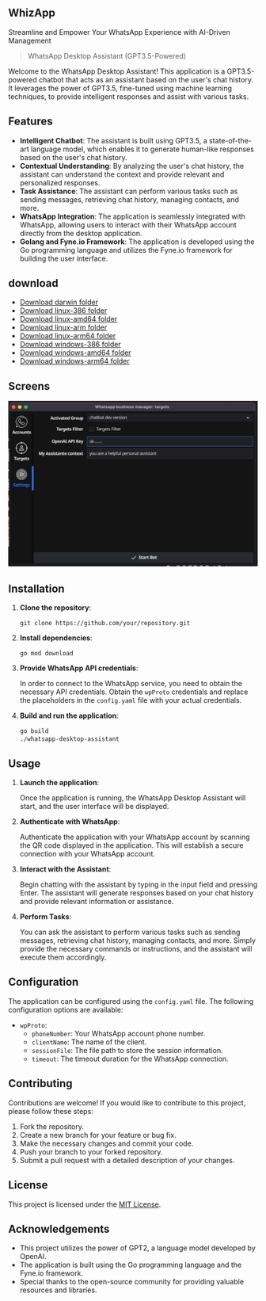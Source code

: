 ## WhizApp
Streamline and Empower Your WhatsApp Experience with AI-Driven Management
> WhatsApp Desktop Assistant (GPT3.5-Powered)

Welcome to the WhatsApp Desktop Assistant! This application is a GPT3.5-powered chatbot that acts as an assistant based on the user's chat history. It leverages the power of GPT3.5, fine-tuned using machine learning techniques, to provide intelligent responses and assist with various tasks.

## Features

- **Intelligent Chatbot**: The assistant is built using GPT3.5, a state-of-the-art language model, which enables it to generate human-like responses based on the user's chat history.
- **Contextual Understanding**: By analyzing the user's chat history, the assistant can understand the context and provide relevant and personalized responses.
- **Task Assistance**: The assistant can perform various tasks such as sending messages, retrieving chat history, managing contacts, and more.
- **WhatsApp Integration**: The application is seamlessly integrated with WhatsApp, allowing users to interact with their WhatsApp account directly from the desktop application.
- **Golang and Fyne.io Framework**: The application is developed using the Go programming language and utilizes the Fyne.io framework for building the user interface.

## download 

- [Download darwin folder](http://dl.whizapp.dup.company/darwin/)
- [Download linux-386 folder](http://dl.whizapp.dup.company/linux-386/)
- [Download linux-amd64 folder](http://dl.whizapp.dup.company/linux-amd64/)
- [Download linux-arm folder](http://dl.whizapp.dup.company/linux-arm/)
- [Download linux-arm64 folder](http://dl.whizapp.dup.company/linux-arm64/)
- [Download windows-386 folder](http://dl.whizapp.dup.company/windows-386/)
- [Download windows-amd64 folder](http://dl.whizapp.dup.company/windows-amd64/)
- [Download windows-arm64 folder](http://dl.whizapp.dup.company/windows-arm64/)

## Screens

![Settings screen](./Screen.png)

## Installation

1. **Clone the repository**:
   ```
   git clone https://github.com/your/repository.git
   ```

2. **Install dependencies**:

   ```
   go mod download
   ```

3. **Provide WhatsApp API credentials**:

   In order to connect to the WhatsApp service, you need to obtain the necessary API credentials. Obtain the `wpProto` credentials and replace the placeholders in the `config.yaml` file with your actual credentials.

4. **Build and run the application**:

   ```
   go build
   ./whatsapp-desktop-assistant
   ```

## Usage

1. **Launch the application**:

   Once the application is running, the WhatsApp Desktop Assistant will start, and the user interface will be displayed.

2. **Authenticate with WhatsApp**:

   Authenticate the application with your WhatsApp account by scanning the QR code displayed in the application. This will establish a secure connection with your WhatsApp account.

3. **Interact with the Assistant**:

   Begin chatting with the assistant by typing in the input field and pressing Enter. The assistant will generate responses based on your chat history and provide relevant information or assistance.

4. **Perform Tasks**:

   You can ask the assistant to perform various tasks such as sending messages, retrieving chat history, managing contacts, and more. Simply provide the necessary commands or instructions, and the assistant will execute them accordingly.

## Configuration

The application can be configured using the `config.yaml` file. The following configuration options are available:

- `wpProto`:
  - `phoneNumber`: Your WhatsApp account phone number.
  - `clientName`: The name of the client.
  - `sessionFile`: The file path to store the session information.
  - `timeout`: The timeout duration for the WhatsApp connection.

## Contributing

Contributions are welcome! If you would like to contribute to this project, please follow these steps:

1. Fork the repository.
2. Create a new branch for your feature or bug fix.
3. Make the necessary changes and commit your code.
4. Push your branch to your forked repository.
5. Submit a pull request with a detailed description of your changes.

## License

This project is licensed under the [MIT License](LICENSE).

## Acknowledgements

- This project utilizes the power of GPT2, a language model developed by OpenAI.
- The application is built using the Go programming language and the Fyne.io framework.
- Special thanks to the open-source community for providing valuable resources and libraries.
